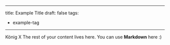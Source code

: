 
---
title: Example Title
draft: false
tags:
  - example-tag
---
 König X
The rest of your content lives here. You can use **Markdown** here :)

